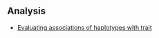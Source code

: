 ## Analysis

- [Evaluating associations of haplotypes with trait](http://onlinelibrary.wiley.com/doi/10.1002/gepi.20037/full)
